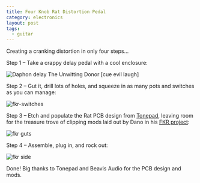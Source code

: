 ```yaml
---
title: Four Knob Rat Distortion Pedal
category: electronics
layout: post
tags:
  - guitar
---
```

Creating a cranking distortion in only four steps…

Step 1 – Take a crappy delay pedal with a cool enclosure:

![Daphon delay][1]
The Unwitting Donor [cue evil laugh]

Step 2 – Gut it, drill lots of holes, and squeeze in as many pots and switches as you can manage:

![fkr-switches][2]

Step 3 – Etch and populate the Rat PCB design from [Tonepad][3], leaving room for the treasure trove of clipping mods laid out by Dano in his [FKR project][4]:

![fkr guts][5]

Step 4 – Assemble, plug in, and rock out:

![fkr side][6]

Done! Big thanks to Tonepad and Beavis Audio for the PCB design and mods.

 [1]: /img/fkr/d-e20dl-gal.gif "Daphon delay"
 [2]: /img/fkr/switches.jpg "fkr-switches"
 [3]: http://tonepad.com/project.asp?id=45
 [4]: http://www.beavisaudio.com/projects/FKR
 [5]: /img/fkr/guts.jpg "fkr guts"
 [6]: /img/fkr/side.jpg "fkr side"
